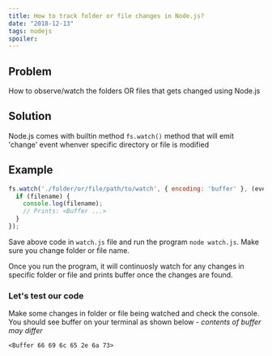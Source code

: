 ```yaml
---
title: How to track folder or file changes in Node.js?
date: "2018-12-13"
tags: nodejs
spoiler: 
---
```


## Problem
How to observe/watch the folders OR files that gets changed using Node.js

## Solution
Node.js comes with builtin method ```fs.watch()``` method that will emit 'change' event whenver specific directory or file is modified

## Example
```javascript
fs.watch('./folder/or/file/path/to/watch', { encoding: 'buffer' }, (eventType, filename) => {
  if (filename) {
    console.log(filename);
    // Prints: <Buffer ...>
  }
});
```

Save above code in ```watch.js``` file and run the program ```node watch.js```. Make sure you change folder or file name.

Once you run the program, it will continuosly watch for any changes in specific folder or file and prints buffer once the changes are found.

### Let's test our code

Make some changes in folder or file being watched and check the console. You should see buffer on your terminal as shown below - _contents of buffer may differ_

```
<Buffer 66 69 6c 65 2e 6a 73>
```